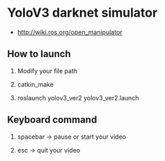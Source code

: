 # YoloV3 darknet simulator
- http://wiki.ros.org/open_manipulator

## How to launch

1. Modify your file path

2. catkin_make

3. roslaunch yolov3_ver2 yolov3_ver2.launch


## Keyboard command

1. spacebar -> pause or start your video

2. esc -> quit your video
